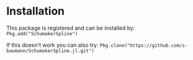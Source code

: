 # Installation

This package is registered and can be installed by:
`Pkg.add("SchumakerSpline")`

If this doesn't work you can also try:
`Pkg.clone("https://github.com/s-baumann/SchumakerSpline.jl.git")`
